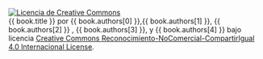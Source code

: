 <a rel="license" href="http://creativecommons.org/licenses/by-nc-sa/4.0/"><img alt="Licencia de Creative Commons" style="border-width:0" src="https://i.creativecommons.org/l/by-nc-sa/4.0/80x15.png" /></a><br /><span xmlns:dct="http://purl.org/dc/terms/" property="dct:title">{{ book.title }}</span> por <span xmlns:cc="http://creativecommons.org/ns#" property="cc:attributionName">{{ book.authors[0] }}</span>,<span xmlns:cc="http://creativecommons.org/ns#" property="cc:attributionName">{{ book.authors[1] }}</span>, <span xmlns:cc="http://creativecommons.org/ns#" property="cc:attributionName">{{ book.authors[2] }}</span> , <span xmlns:cc="http://creativecommons.org/ns#" property="cc:attributionName">{{ book.authors[3] }}</span>,  y <span xmlns:cc="http://creativecommons.org/ns#" property="cc:attributionName">{{ book.authors[4] }}</span>   bajo licencia <a rel="license" href="http://creativecommons.org/licenses/by-nc-sa/4.0/">Creative Commons Reconocimiento-NoComercial-CompartirIgual 4.0 Internacional License</a>.
